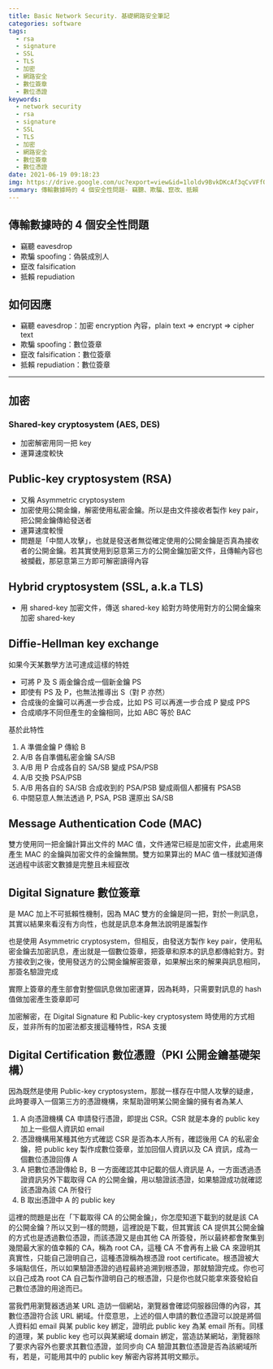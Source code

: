 ```yaml
---
title: Basic Network Security. 基礎網路安全筆記
categories: software
tags:
  - rsa
  - signature
  - SSL
  - TLS
  - 加密
  - 網路安全
  - 數位簽章
  - 數位憑證
keywords:
  - network security
  - rsa
  - signature
  - SSL
  - TLS
  - 加密
  - 網路安全
  - 數位簽章
  - 數位憑證
date: 2021-06-19 09:18:23
img: https://drive.google.com/uc?export=view&id=1loldv9BvkDKcAf3qCvVFfO-v8_085YXV
summary: 傳輸數據時的 4 個安全性問題- 竊聽、欺騙、竄改、抵賴
---
```



## 傳輸數據時的 4 個安全性問題

* 竊聽 eavesdrop
* 欺騙 spoofing：偽裝成別人
* 竄改 falsification
* 抵賴 repudiation

## 如何因應

* 竊聽 eavesdrop：加密 encryption 內容，plain text => encrypt => cipher text
* 欺騙 spoofing：數位簽章
* 竄改 falsification：數位簽章
* 抵賴 repudiation：數位簽章

---

## 加密

### Shared-key cryptosystem (AES, DES)

* 加密解密用同一把 key
* 運算速度較快

## Public-key cryptosystem (RSA)

* 又稱 Asymmetric cryptosystem
* 加密使用公開金鑰，解密使用私密金鑰。所以是由文件接收者製作 key pair，把公開金鑰傳給發送者
* 運算速度較慢
* 問題是「中間人攻擊」，也就是發送者無從確定使用的公開金鑰是否真為接收者的公開金鑰。若其實使用到惡意第三方的公開金鑰加密文件，且傳輸內容也被攔截，那惡意第三方即可解密讀得內容

## Hybrid cryptosystem (SSL, a.k.a TLS)

* 用 shared-key 加密文件，傳送 shared-key 給對方時使用對方的公開金鑰來加密 shared-key

## Diffie-Hellman key exchange

如果今天某數學方法可達成這樣的特姓

* 可將 P 及 S 兩金鑰合成一個新金鑰 PS
* 即使有 PS 及 P，也無法推導出 S（對 P 亦然）
* 合成後的金鑰可以再進一步合成，比如 PS 可以再進一步合成 P 變成 PPS
* 合成順序不同但產生的金鑰相同，比如 ABC 等於 BAC

基於此特性

1. A 準備金鑰 P 傳給 B
2. A/B 各自準備私密金鑰 SA/SB
3. A/B 用 P 合成各自的 SA/SB 變成 PSA/PSB
4. A/B 交換 PSA/PSB
5. A/B 用各自的 SA/SB 合成收到的 PSA/PSB 變成兩個人都擁有 PSASB
6. 中間惡意人無法透過 P, PSA, PSB 還原出 SA/SB

## Message Authentication Code (MAC)

雙方使用同一把金鑰計算出文件的 MAC 值，文件通常已經是加密文件，此處用來產生 MAC 的金鑰與加密文件的金鑰無關。雙方如果算出的 MAC 值一樣就知道傳送過程中該密文數據是完整且未經竄改

## Digital Signature 數位簽章

是 MAC 加上不可抵賴性機制，因為 MAC 雙方的金鑰是同一把，對於一則訊息，其實以結果來看沒有方向性，也就是訊息本身無法說明是誰製作

也是使用 Asymmetric cryptosystem，但相反，由發送方製作 key pair，使用私密金鑰去加密訊息，產出就是一個數位簽章，把簽章和原本的訊息都傳給對方。對方接收到之後，使用發送方的公開金鑰解密簽章，如果解出來的解果與訊息相同，那簽名驗證完成

實際上簽章的產生部會對整個訊息做加密運算，因為耗時，只需要對訊息的 hash 值做加密產生簽章即可

加密解密，在 Digital Signature 和 Public-key cryptosystem 時使用的方式相反，並非所有的加密法都支援這種特性，RSA 支援

## Digital Certification 數位憑證（PKI 公開金鑰基礎架構）

因為既然是使用 Public-key cryptosystem，那就一樣存在中間人攻擊的疑慮，此時要導入一個第三方的憑證機構，來幫助證明某公開金鑰的擁有者為某人

1. A 向憑證機構 CA 申請發行憑證，即提出 CSR。CSR 就是本身的 public key 加上一些個人資訊如 email
2. 憑證機構用某種其他方式確認 CSR 是否為本人所有，確認後用 CA 的私密金鑰，把 public key 製作成數位簽章，並加回個人資訊以及 CA 資訊，成為一個數位憑證回傳 A
3. A 把數位憑證傳給 B，B 一方面確認其中記載的個人資訊是 A，一方面透過憑證資訊另外下載取得 CA 的公開金鑰，用以驗證該憑證，如果驗證成功就確認該憑證為該 CA 所發行
4. B 取出憑證中 A 的 public key

這裡的問題是出在「下載取得 CA 的公開金鑰」，你怎麼知道下載到的就是該 CA 的公開金鑰？所以又到一樣的問題，這裡說是下載，但其實該 CA 提供其公開金鑰的方式也是透過數位憑證，而該憑證又是由其他 CA 所簽發，所以最終都會聚集到幾間最大家的值幸賴的 CA，稱為 root CA，這種 CA 不會再有上級 CA 來證明其真實性，只能自己證明自己，這種憑證稱為根憑證 root certificate。根憑證被大多端點信任，所以如果驗證憑證的過程最終追溯到根憑證，那就驗證完成。你也可以自己成為 root CA 自己製作證明自己的根憑證，只是你也就只能拿來簽發給自己數位憑證的用途而已。

當我們用瀏覽器透過某 URL 造訪一個網站，瀏覽器會確認伺服器回傳的內容，其數位憑證符合該 URL 網域。什麼意思，上述的個人申請的數位憑證可以說是將個人資料如 email 與某 public key 綁定，證明此 public key 為某 email 所有。同樣的道理，某 public key 也可以與某網域 domain 綁定，當造訪某網站，瀏覽器除了要求內容外也要求其數位憑證，並同步向 CA 驗證其數位憑證是否為該網域所有，若是，可能用其中的 public key 解密內容將其明文顯示。
